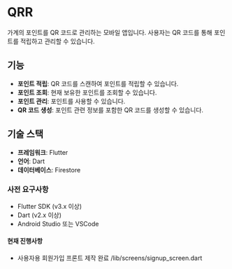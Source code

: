 # QRR

가계의 포인트를 QR 코드로 관리하는 모바일 앱입니다. 사용자는 QR 코드를 통해 포인트를 적립하고 관리할 수 있습니다.

## 기능

- **포인트 적립**: QR 코드를 스캔하여 포인트를 적립할 수 있습니다.
- **포인트 조회**: 현재 보유한 포인트를 조회할 수 있습니다.
- **포인트 관리**: 포인트를 사용할 수 있습니다.
- **QR 코드 생성**: 포인트 관련 정보를 포함한 QR 코드를 생성할 수 있습니다.

## 기술 스택

- **프레임워크**: Flutter
- **언어**: Dart
- **데이터베이스**: Firestore

### 사전 요구사항

- Flutter SDK (v3.x 이상)
- Dart (v2.x 이상)
- Android Studio 또는 VSCode

#### 현재 진행사항

- 사용자용 회원가입 프론트 제작 완료 /lib/screens/signup_screen.dart
